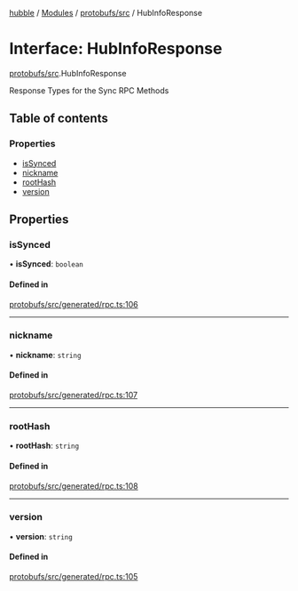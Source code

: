 [hubble](../README.md) / [Modules](../modules.md) / [protobufs/src](../modules/protobufs_src.md) / HubInfoResponse

# Interface: HubInfoResponse

[protobufs/src](../modules/protobufs_src.md).HubInfoResponse

Response Types for the Sync RPC Methods

## Table of contents

### Properties

- [isSynced](protobufs_src.HubInfoResponse.md#issynced)
- [nickname](protobufs_src.HubInfoResponse.md#nickname)
- [rootHash](protobufs_src.HubInfoResponse.md#roothash)
- [version](protobufs_src.HubInfoResponse.md#version)

## Properties

### isSynced

• **isSynced**: `boolean`

#### Defined in

[protobufs/src/generated/rpc.ts:106](https://github.com/vinliao/hubble/blob/f898740/packages/protobufs/src/generated/rpc.ts#L106)

___

### nickname

• **nickname**: `string`

#### Defined in

[protobufs/src/generated/rpc.ts:107](https://github.com/vinliao/hubble/blob/f898740/packages/protobufs/src/generated/rpc.ts#L107)

___

### rootHash

• **rootHash**: `string`

#### Defined in

[protobufs/src/generated/rpc.ts:108](https://github.com/vinliao/hubble/blob/f898740/packages/protobufs/src/generated/rpc.ts#L108)

___

### version

• **version**: `string`

#### Defined in

[protobufs/src/generated/rpc.ts:105](https://github.com/vinliao/hubble/blob/f898740/packages/protobufs/src/generated/rpc.ts#L105)
